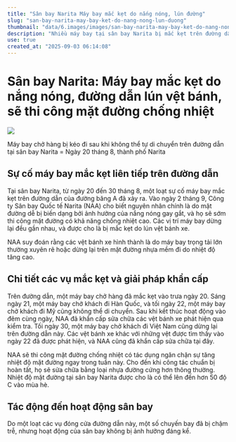 ```yaml
---
title: "Sân bay Narita Máy bay mắc kẹt do nắng nóng, lún đường"
slug: "san-bay-narita-may-bay-ket-do-nang-nong-lun-duong"
thumbnail: "data/6.images/images/san-bay-narita-may-bay-ket-do-nang-nong-lun-duong.webp"
description: "Nhiều máy bay tại sân bay Narita bị mắc kẹt trên đường dẫn do mặt đường bị biến dạng bởi nắng nóng gay gắt. Công ty NAA sẽ thi công mặt đường chịu nhiệt."
use: true
created_at: "2025-09-03 06:14:08"
---
```


# Sân bay Narita: Máy bay mắc kẹt do nắng nóng, đường dẫn lún vệt bánh, sẽ thi công mặt đường chống nhiệt

![](/images/20250902-00010008-chibatopi-000-1-view.webp)

Máy bay chở hàng bị kéo đi sau khi không thể tự di chuyển trên đường dẫn tại sân bay Narita = Ngày 20 tháng 8, thành phố Narita

## Sự cố máy bay mắc kẹt liên tiếp trên đường dẫn

Tại sân bay Narita, từ ngày 20 đến 30 tháng 8, một loạt sự cố máy bay mắc kẹt trên đường dẫn của đường băng A đã xảy ra. Vào ngày 2 tháng 9, Công ty Sân bay Quốc tế Narita (NAA) cho biết nguyên nhân chính là do mặt đường dễ bị biến dạng bởi ảnh hưởng của nắng nóng gay gắt, và họ sẽ sớm thi công mặt đường có khả năng chống nhiệt cao. Các vị trí máy bay dừng lại đều gần nhau, và được cho là bị mắc kẹt do lún vệt bánh xe.

NAA suy đoán rằng các vệt bánh xe hình thành là do máy bay trọng tải lớn thường xuyên rẽ hoặc dừng lại trên mặt đường nhựa mềm đi do nhiệt độ tăng cao.

## Chi tiết các vụ mắc kẹt và giải pháp khẩn cấp

Trên đường dẫn, một máy bay chở hàng đã mắc kẹt vào trưa ngày 20. Sáng ngày 21, một máy bay chở khách đi Hàn Quốc, và tối ngày 22, một máy bay chở khách đi Mỹ cũng không thể di chuyển. Sau khi kết thúc hoạt động vào đêm cùng ngày, NAA đã khẩn cấp sửa chữa các vệt bánh xe phát hiện qua kiểm tra. Tối ngày 30, một máy bay chở khách đi Việt Nam cũng dừng lại trên đường dẫn này. Các vệt bánh xe khác với những vệt được tìm thấy vào ngày 22 đã được phát hiện, và NAA cũng đã khẩn cấp sửa chữa tại đây.

NAA sẽ thi công mặt đường chống nhiệt có tác dụng ngăn chặn sự tăng nhiệt độ mặt đường ngay trong tuần này. Cho đến khi công tác chuẩn bị hoàn tất, họ sẽ sửa chữa bằng loại nhựa đường cứng hơn thông thường. Nhiệt độ mặt đường tại sân bay Narita được cho là có thể lên đến hơn 50 độ C vào mùa hè.

## Tác động đến hoạt động sân bay

Do một loạt các vụ đóng cửa đường dẫn này, một số chuyến bay đã bị chậm trễ, nhưng hoạt động của sân bay không bị ảnh hưởng đáng kể.